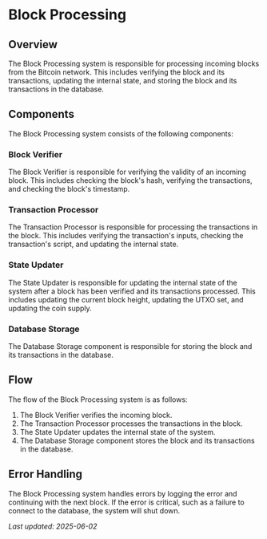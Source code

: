 # Block Processing

## Overview

The Block Processing system is responsible for processing incoming blocks from the Bitcoin network. This includes verifying the block and its transactions, updating the internal state, and storing the block and its transactions in the database.

## Components

The Block Processing system consists of the following components:

### Block Verifier

The Block Verifier is responsible for verifying the validity of an incoming block. This includes checking the block's hash, verifying the transactions, and checking the block's timestamp.

### Transaction Processor

The Transaction Processor is responsible for processing the transactions in the block. This includes verifying the transaction's inputs, checking the transaction's script, and updating the internal state.

### State Updater

The State Updater is responsible for updating the internal state of the system after a block has been verified and its transactions processed. This includes updating the current block height, updating the UTXO set, and updating the coin supply.

### Database Storage

The Database Storage component is responsible for storing the block and its transactions in the database.

## Flow

The flow of the Block Processing system is as follows:

1. The Block Verifier verifies the incoming block.
2. The Transaction Processor processes the transactions in the block.
3. The State Updater updates the internal state of the system.
4. The Database Storage component stores the block and its transactions in the database.

## Error Handling

The Block Processing system handles errors by logging the error and continuing with the next block. If the error is critical, such as a failure to connect to the database, the system will shut down.

*Last updated: 2025-06-02*
